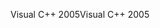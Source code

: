 <span data-ttu-id="221b6-101">Visual C++ 2005</span><span class="sxs-lookup"><span data-stu-id="221b6-101">Visual C++ 2005</span></span>